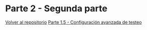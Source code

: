 # Parte 2 - Segunda parte

[Volver al repositorio](https://github.com/Elolawyn/Rails5Tutorial)
[Parte 1.5 - Configuración avanzada de testeo](https://github.com/Elolawyn/Rails5Tutorial/tree/master/docs/01_5/README.md)


